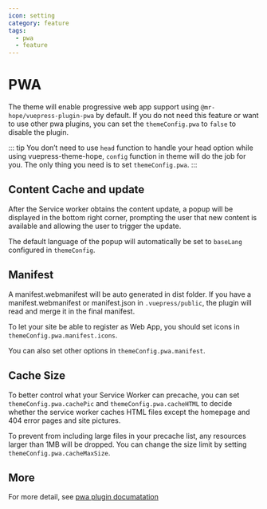 ```yaml
---
icon: setting
category: feature
tags:
  - pwa
  - feature
---
```


# PWA

The theme will enable progressive web app support using `@mr-hope/vuepress-plugin-pwa` by default. If you do not need this feature or want to use other pwa plugins, you can set the `themeConfig.pwa` to `false` to disable the plugin.

::: tip
You don’t need to use `head` function to handle your head option while using vuepress-theme-hope, `config` function in theme will do the job for you. The only thing you need is to set `themeConfig.pwa`.
:::

## Content Cache and update

After the Service worker obtains the content update, a popup will be displayed in the bottom right corner, prompting the user that new content is available and allowing the user to trigger the update.

The default language of the popup will automatically be set to `baseLang` configured in `themeConfig`.

## Manifest

A manifest.webmanifest will be auto generated in dist folder. If you have a manifest.webmanifest or manifest.json in `.vuepress/public`, the plugin will read and merge it in the final manifest.

To let your site be able to register as Web App, you should set icons in `themeConfig.pwa.manifest.icons`.

You can also set other options in `themeConfig.pwa.manifest`.

## Cache Size

To better control what your Service Worker can precache, you can set `themeConfig.pwa.cachePic` and `themeConfig.pwa.cacheHTML` to decide whether the service worker caches HTML files except the homepage and 404 error pages and site pictures.

To prevent from including large files in your precache list, any resources larger than 1MB will be dropped. You can change the size limit by setting `themeConfig.pwa.cacheMaxSize`.

## More

For more detail, see [pwa plugin documatation][pwa]

[pwa]: https://vuepress-pwa.mrhope.site/
